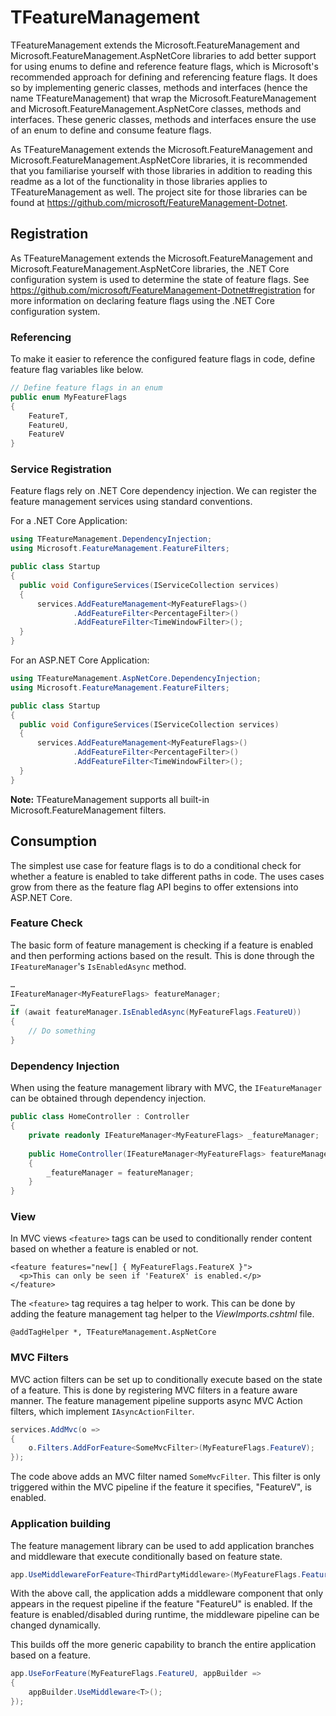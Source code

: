 # TFeatureManagement

TFeatureManagement extends the Microsoft.FeatureManagement and Microsoft.FeatureManagement.AspNetCore libraries to add better support for using enums to define and reference feature flags, which is Microsoft's recommended approach for defining and referencing feature flags. It does so by implementing generic classes, methods and interfaces (hence the name TFeatureManagement) that wrap the Microsoft.FeatureManagement and Microsoft.FeatureManagement.AspNetCore classes, methods and interfaces. These generic classes, methods and interfaces ensure the use of an enum to define and consume feature flags.

As TFeatureManagement extends the Microsoft.FeatureManagement and Microsoft.FeatureManagement.AspNetCore libraries, it is recommended that you familiarise yourself with those libraries in addition to reading this readme as a lot of the functionality in those libraries applies to TFeatureManagement as well. The project site for those libraries can be found at https://github.com/microsoft/FeatureManagement-Dotnet.

## Registration

As TFeatureManagement extends the Microsoft.FeatureManagement and Microsoft.FeatureManagement.AspNetCore libraries, the .NET Core configuration system is used to determine the state of feature flags. See https://github.com/microsoft/FeatureManagement-Dotnet#registration for more information on declaring feature flags using the .NET Core configuration system.

### Referencing

To make it easier to reference the configured feature flags in code, define feature flag variables like below.

``` C#
// Define feature flags in an enum
public enum MyFeatureFlags
{
    FeatureT,
    FeatureU,
    FeatureV
}
```
    
### Service Registration

Feature flags rely on .NET Core dependency injection. We can register the feature management services using standard conventions.

For a .NET Core Application:

``` C#
using TFeatureManagement.DependencyInjection;
using Microsoft.FeatureManagement.FeatureFilters;

public class Startup
{
  public void ConfigureServices(IServiceCollection services)
  {
      services.AddFeatureManagement<MyFeatureFlags>()
              .AddFeatureFilter<PercentageFilter>()
              .AddFeatureFilter<TimeWindowFilter>();
  }
}
```

For an ASP.NET Core Application:

``` C#
using TFeatureManagement.AspNetCore.DependencyInjection;
using Microsoft.FeatureManagement.FeatureFilters;

public class Startup
{
  public void ConfigureServices(IServiceCollection services)
  {
      services.AddFeatureManagement<MyFeatureFlags>()
              .AddFeatureFilter<PercentageFilter>()
              .AddFeatureFilter<TimeWindowFilter>();
  }
}
```

**Note:** TFeatureManagement supports all built-in Microsoft.FeatureManagement filters.

## Consumption

The simplest use case for feature flags is to do a conditional check for whether a feature is enabled to take different paths in code. The uses cases grow from there as the feature flag API begins to offer extensions into ASP.NET Core.

### Feature Check

The basic form of feature management is checking if a feature is enabled and then performing actions based on the result. This is done through the `IFeatureManager`'s `IsEnabledAsync` method.

``` C#
…
IFeatureManager<MyFeatureFlags> featureManager;
…
if (await featureManager.IsEnabledAsync(MyFeatureFlags.FeatureU))
{
    // Do something
}
```

### Dependency Injection

When using the feature management library with MVC, the `IFeatureManager` can be obtained through dependency injection.

``` C#
public class HomeController : Controller
{
    private readonly IFeatureManager<MyFeatureFlags> _featureManager;
    
    public HomeController(IFeatureManager<MyFeatureFlags> featureManager)
    {
        _featureManager = featureManager;
    }
}
```

### View

In MVC views `<feature>` tags can be used to conditionally render content based on whether a feature is enabled or not.

``` HTML+Razor
<feature features="new[] { MyFeatureFlags.FeatureX }">
  <p>This can only be seen if 'FeatureX' is enabled.</p>
</feature>
```

The `<feature>` tag requires a tag helper to work. This can be done by adding the feature management tag helper to the _ViewImports.cshtml_ file.
``` HTML+Razor
@addTagHelper *, TFeatureManagement.AspNetCore
```

### MVC Filters

MVC action filters can be set up to conditionally execute based on the state of a feature. This is done by registering MVC filters in a feature aware manner.
The feature management pipeline supports async MVC Action filters, which implement `IAsyncActionFilter`.

``` C#
services.AddMvc(o => 
{
    o.Filters.AddForFeature<SomeMvcFilter>(MyFeatureFlags.FeatureV);
});
```

The code above adds an MVC filter named `SomeMvcFilter`. This filter is only triggered within the MVC pipeline if the feature it specifies, "FeatureV", is enabled.

### Application building

The feature management library can be used to add application branches and middleware that execute conditionally based on feature state.

``` C#
app.UseMiddlewareForFeature<ThirdPartyMiddleware>(MyFeatureFlags.FeatureU);
```

With the above call, the application adds a middleware component that only appears in the request pipeline if the feature "FeatureU" is enabled. If the feature is enabled/disabled during runtime, the middleware pipeline can be changed dynamically.

This builds off the more generic capability to branch the entire application based on a feature.

``` C#
app.UseForFeature(MyFeatureFlags.FeatureU, appBuilder => 
{
    appBuilder.UseMiddleware<T>();
});
```
